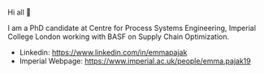 ###

Hi all 👋

I am a PhD candidate at Centre for Process Systems Engineering, Imperial College London working with BASF on Supply Chain Optimization.

- Linkedin: https://www.linkedin.com/in/emmapajak
- Imperial Webpage: https://www.imperial.ac.uk/people/emma.pajak19 
